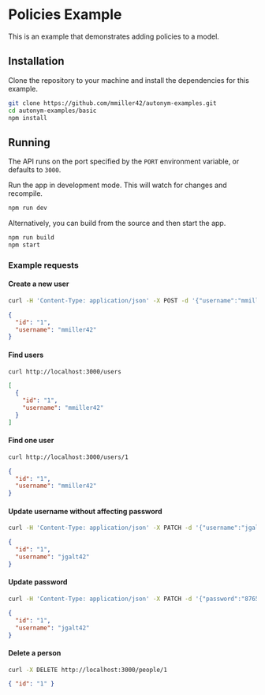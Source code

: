 # Policies Example

This is an example that demonstrates adding policies to a model.

## Installation

Clone the repository to your machine and install the dependencies for this example.

```bash
git clone https://github.com/mmiller42/autonym-examples.git
cd autonym-examples/basic
npm install
```

## Running

The API runs on the port specified by the `PORT` environment variable, or defaults to `3000`.

Run the app in development mode. This will watch for changes and recompile.

```bash
npm run dev
```

Alternatively, you can build from the source and then start the app.

```bash
npm run build
npm start
```

### Example requests

#### Create a new user

```bash
curl -H 'Content-Type: application/json' -X POST -d '{"username":"mmiller42","password":"12345678"}' http://localhost:3000/users
```

```json
{
  "id": "1",
  "username": "mmiller42"
}
```

#### Find users

```bash
curl http://localhost:3000/users
```

```json
[
  {
    "id": "1",
    "username": "mmiller42"
  }
]
```

#### Find one user

```bash
curl http://localhost:3000/users/1
```
```json
{
  "id": "1",
  "username": "mmiller42"
}
```

#### Update username without affecting password

```bash
curl -H 'Content-Type: application/json' -X PATCH -d '{"username":"jgalt42"}' http://localhost:3000/people/1
```

```json
{
  "id": "1",
  "username": "jgalt42"
}
```

#### Update password

```bash
curl -H 'Content-Type: application/json' -X PATCH -d '{"password":"87654321"}' http://localhost:3000/people/1
```

```json
{
  "id": "1",
  "username": "jgalt42"
}
```

#### Delete a person

```bash
curl -X DELETE http://localhost:3000/people/1
```

```json
{ "id": "1" }
```
